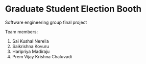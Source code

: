 # Graduate Student Election Booth
Software engineering group final project

Team members:
1. Sai Kushal Nerella
2. Saikrishna Kovuru
3. Haripriya Madiraju 
4. Prem Vijay Krishna Chaluvadi

